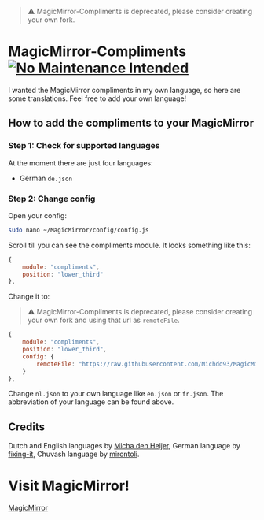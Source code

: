 > ⚠️ MagicMirror-Compliments is deprecated, please consider creating your own fork.

# MagicMirror-Compliments [![No Maintenance Intended](https://unmaintained.tech/badge.svg)](https://unmaintained.tech/)
I wanted the MagicMirror compliments in my own language, so here are some translations. Feel free to add your own language!

## How to add the compliments to your MagicMirror
### Step 1: Check for supported languages
At the moment there are just four languages: 
- German ```de.json```

### Step 2: Change config
Open your config:
```bash
sudo nano ~/MagicMirror/config/config.js
```
Scroll till you can see the compliments module. It looks something like this:
```javascript
{
    module: "compliments",
    position: "lower_third"
},
```
Change it to:
> ⚠️ MagicMirror-Compliments is deprecated, please consider creating your own fork and using that url as ```remoteFile```.
```javascript
{
    module: "compliments",
    position: "lower_third",
    config: {
        remoteFile: "https://raw.githubusercontent.com/Michdo93/MagicMirrorCompliments/main/de.json"
    }
},
```
Change ```nl.json``` to your own language like ```en.json``` or ```fr.json```. The abbreviation of your language can be found above.

## Credits
Dutch and English languages by [Micha den Heijer](https://github.com/michadenheijer), 
German language by [fixing-it](https://github.com/fixing-it),
Chuvash language by [mirontoli](https://github.com/mirontoli).
# Visit MagicMirror!
[MagicMirror](https://github.com/MichMich/MagicMirror)

